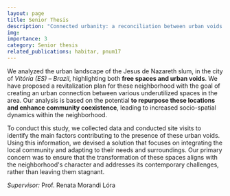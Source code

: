 ```yaml
---
layout: page
title: Senior Thesis
description: "Connected urbanity: a reconciliation between urban voids and open spaces in the Jesus de Nazareth slum"
img:
importance: 3
category: Senior thesis
related_publications: habitar, pnum17
---
```


We analyzed the urban landscape of the Jesus de Nazareth slum, in the city of *Vitória (ES) – Brazil*, highlighting both **free spaces and urban voids**. We have proposed a revitalization plan for these neighborhood with the goal of creating an urban connection between various underutilized spaces in the area. Our analysis is based on the potential **to repurpose these locations and enhance community coexistence**, leading to increased socio-spatial dynamics within the neighborhood.

To conduct this study, we collected data and conducted site visits to identify the main factors contributing to the presence of these urban voids. Using this information, we devised a solution that focuses on integrating the local community and adapting to their needs and surroundings. Our primary concern was to ensure that the transformation of these spaces aligns with the neighborhood's character and addresses its contemporary challenges, rather than leaving them stagnant.

*Supervisor:* Prof. Renata Morandi Lóra
